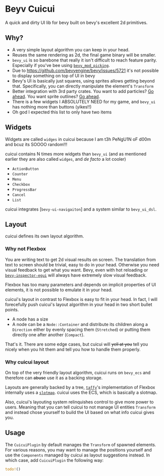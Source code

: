 # Beyv Cuicui

A quick and dirty UI lib for bevy built on bevy's excellent 2d primitives.

## Why?

- A very simple layout algorithm you can keep in your head.
- Reuses the same rendering as 2d, the final game binary will be smaller.
- `bevy_ui` is so barebone that really it isn't difficult to reach feature
  parity. Especially if you've bee using [`bevy_mod_picking`].
- Due to <https://github.com/bevyengine/bevy/issues/5721> it's not possible
  to display something on top of UI in bevy
- Bevy's UI is basically just squares, using sprites allows getting
  beyond that. Specifically, you can directly manipulate the element's
  `Transform`
- Better integration with 3rd party crates.
  You want to add particles? [Go ahead][bevy_hanabi].
  You want sprite outlines? [Go ahead][bevy_2d_outline].
- There is a few widgets I ABSOLUTELY NEED for my game, and `bevy_ui` has
  nothing more than buttons (yikes!!)
- Oh god I expected this list to only have two items

## Widgets

Widgets are called `widges` in cuicui because I am t3h PeNgU1N oF d00m and bcuz
its SOOOO random!!!

cuicui contains N times more widgets than `bevy_ui` (and as mentioned earlier
they are also called `widges`, and _de facto_ a lot cooler)

- `ActionButton`
- `Counter`
- `Menu`
- `Checkbox`
- `ProgressBar`
- `Cancel`
- `List`

cuicui integrates [`bevy-ui-navigaiton`] and a system similar to `bevy_ui_dsl`.

## Layout

cuicui defines its own layout algorithm.

### Why not Flexbox

You are writing text to get 2d visual results on screen.
The translation from text to screen should be trivial, easy to do in your head.
Otherwise you need visual feedback to get what you want.
Bevy, even with hot reloading or [`bevy-inspector-egui`]
will always have extremely slow visual feedback.

Flexbox has too many parameters and depends on implicit properties of UI elements,
it is not possible to emulate it in your head.

cuicui's layout in contrast to Flexbox is easy to fit in your head.
In fact, I will forecefully push cuicui's layout algorithm in your head
in two short bullet points.

- A node has a size
- A node can be a `Node::Container` and distribute its children
  along a `Direction` either by evenly spacing them (`Stretched`)
  or putting them directly one after another (`Compact`).

That's it. There are some edge cases, but cuicui will ~~yell at you~~
tell you nicely when you hit them and tell you how to handle them properly.

### Why cuicui layout

On top of the very friendly layout algorithm,
cuicui runs on `bevy_ecs` and therefore can ~~abuse~~ use it as a backing storage.

Layouts are generally backed by a tree,
[`taffy`]'s implementation of Flexbox internally uses a [`slotmap`].
cuicui uses the ECS, which is basically a slotmap.

Also, cuicui's layouting system relinquishes control to give more power to users.
Meaning that you can tell cuicui to not manage UI entities `Transform`
and instead chose yourself to build the UI based on what info cuicui gives you.

## Usage

The `CuicuiPlugin` by default manages the `Transform` of spawned elements.
For various reasons, you may want to manage the positions yourself and use
the `Components` managed by cuicui as layout suggestions instead.
In which case, add `CuicuiPlugin` the following way:

```rust
todo!()
```

[bevy_2d_outline]: https://lib.rs/crates/bevy_simple_2d_outline
[bevy_hanabi]: https://lib.rs/crates/bevy_hanabi
[`bevy_mod_picking`]: https://lib.rs/crates/bevy_mod_picking
[`slotmap`]: https://lib.rs/crates/slotmap
[`taffy`]: https://lib.rs/crates/taffy
[`bevy-inspector-egui`]: https://lib.rs/crates/bevy-inspector-egui
[`bevy-ui-navigation`]: https://lib.rs/crates/bevy-ui-navigation